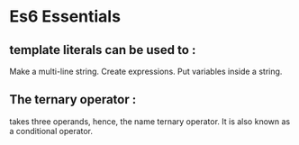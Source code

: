 # Es6 Essentials 

## template literals can be used to :
Make a multi-line string.
Create expressions.
Put variables inside a string.

## The ternary operator :
 takes three operands, hence, the name ternary operator. It is also known as a conditional operator.

